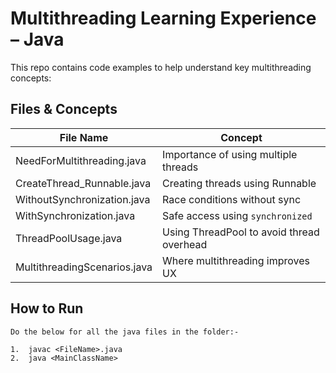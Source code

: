 # Multithreading Learning Experience – Java

This repo contains code examples to help understand key multithreading concepts:

## Files & Concepts

| File Name                     | Concept                                 |
|------------------------------|------------------------------------------|
| NeedForMultithreading.java | Importance of using multiple threads     |
| CreateThread_Runnable.java | Creating threads using Runnable          |
| WithoutSynchronization.java| Race conditions without sync             |
| WithSynchronization.java   | Safe access using `synchronized`         |
| ThreadPoolUsage.java       | Using ThreadPool to avoid thread overhead|
| MultithreadingScenarios.java | Where multithreading improves UX       |

## How to Run
```terminal
Do the below for all the java files in the folder:-

1.  javac <FileName>.java
2.  java <MainClassName>
